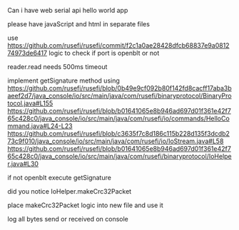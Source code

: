 Can i have web serial api hello world app

please have javaScript and html in separate files

use https://github.com/rusefi/rusefi/commit/f2c1a0ae28428dfcb68837e9a081274973de6417 logic to check if port is openblt or not

reader.read needs 500ms timeout

implement getSignature method using https://github.com/rusefi/rusefi/blob/0b49e9cf092b80f142fd8cacff17aba3baeef2d7/java_console/io/src/main/java/com/rusefi/binaryprotocol/BinaryProtocol.java#L155
https://github.com/rusefi/rusefi/blob/b01641065e8b946ad697d01f361e42f765c428c0/java_console/io/src/main/java/com/rusefi/io/commands/HelloCommand.java#L24-L23
https://github.com/rusefi/rusefi/blob/c3635f7c8d186c115b228d135f3dcdb273c9f010/java_console/io/src/main/java/com/rusefi/io/IoStream.java#L58
https://github.com/rusefi/rusefi/blob/b01641065e8b946ad697d01f361e42f765c428c0/java_console/io/src/main/java/com/rusefi/binaryprotocol/IoHelper.java#L30

if not openblt execute getSignature

did you notice IoHelper.makeCrc32Packet

place makeCrc32Packet logic into new file and use it

log all bytes send or received on console